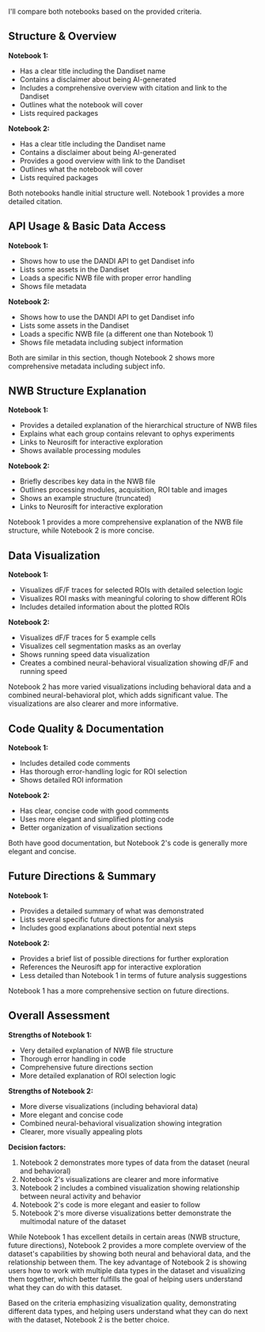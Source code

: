 I'll compare both notebooks based on the provided criteria.

## Structure & Overview
**Notebook 1:**
- Has a clear title including the Dandiset name
- Contains a disclaimer about being AI-generated
- Includes a comprehensive overview with citation and link to the Dandiset
- Outlines what the notebook will cover
- Lists required packages

**Notebook 2:**
- Has a clear title including the Dandiset name
- Contains a disclaimer about being AI-generated
- Provides a good overview with link to the Dandiset
- Outlines what the notebook will cover
- Lists required packages

Both notebooks handle initial structure well. Notebook 1 provides a more detailed citation.

## API Usage & Basic Data Access
**Notebook 1:**
- Shows how to use the DANDI API to get Dandiset info
- Lists some assets in the Dandiset
- Loads a specific NWB file with proper error handling
- Shows file metadata

**Notebook 2:**
- Shows how to use the DANDI API to get Dandiset info
- Lists some assets in the Dandiset 
- Loads a specific NWB file (a different one than Notebook 1)
- Shows file metadata including subject information

Both are similar in this section, though Notebook 2 shows more comprehensive metadata including subject info.

## NWB Structure Explanation
**Notebook 1:**
- Provides a detailed explanation of the hierarchical structure of NWB files
- Explains what each group contains relevant to ophys experiments
- Links to Neurosift for interactive exploration
- Shows available processing modules

**Notebook 2:**
- Briefly describes key data in the NWB file
- Outlines processing modules, acquisition, ROI table and images
- Shows an example structure (truncated)
- Links to Neurosift for interactive exploration

Notebook 1 provides a more comprehensive explanation of the NWB file structure, while Notebook 2 is more concise.

## Data Visualization
**Notebook 1:**
- Visualizes dF/F traces for selected ROIs with detailed selection logic
- Visualizes ROI masks with meaningful coloring to show different ROIs
- Includes detailed information about the plotted ROIs

**Notebook 2:**
- Visualizes dF/F traces for 5 example cells
- Visualizes cell segmentation masks as an overlay
- Shows running speed data visualization
- Creates a combined neural-behavioral visualization showing dF/F and running speed

Notebook 2 has more varied visualizations including behavioral data and a combined neural-behavioral plot, which adds significant value. The visualizations are also clearer and more informative.

## Code Quality & Documentation
**Notebook 1:**
- Includes detailed code comments
- Has thorough error-handling logic for ROI selection
- Shows detailed ROI information

**Notebook 2:**
- Has clear, concise code with good comments
- Uses more elegant and simplified plotting code
- Better organization of visualization sections

Both have good documentation, but Notebook 2's code is generally more elegant and concise.

## Future Directions & Summary
**Notebook 1:**
- Provides a detailed summary of what was demonstrated
- Lists several specific future directions for analysis
- Includes good explanations about potential next steps

**Notebook 2:**
- Provides a brief list of possible directions for further exploration
- References the Neurosift app for interactive exploration
- Less detailed than Notebook 1 in terms of future analysis suggestions

Notebook 1 has a more comprehensive section on future directions.

## Overall Assessment

**Strengths of Notebook 1:**
- Very detailed explanation of NWB file structure
- Thorough error handling in code
- Comprehensive future directions section
- More detailed explanation of ROI selection logic

**Strengths of Notebook 2:**
- More diverse visualizations (including behavioral data)
- More elegant and concise code
- Combined neural-behavioral visualization showing integration
- Clearer, more visually appealing plots

**Decision factors:**
1. Notebook 2 demonstrates more types of data from the dataset (neural and behavioral)
2. Notebook 2's visualizations are clearer and more informative
3. Notebook 2 includes a combined visualization showing relationship between neural activity and behavior
4. Notebook 2's code is more elegant and easier to follow
5. Notebook 2's more diverse visualizations better demonstrate the multimodal nature of the dataset

While Notebook 1 has excellent details in certain areas (NWB structure, future directions), Notebook 2 provides a more complete overview of the dataset's capabilities by showing both neural and behavioral data, and the relationship between them. The key advantage of Notebook 2 is showing users how to work with multiple data types in the dataset and visualizing them together, which better fulfills the goal of helping users understand what they can do with this dataset.

Based on the criteria emphasizing visualization quality, demonstrating different data types, and helping users understand what they can do next with the dataset, Notebook 2 is the better choice.